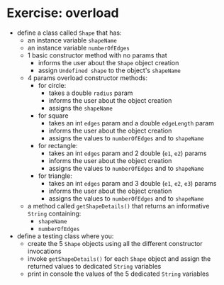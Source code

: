 # Exercise: overload
* define a class called `Shape` that has:
  * an instance variable `shapeName`
  * an instance variable `numberOfEdges`
  * 1 basic constructor method with no params that
    * informs the user about the `Shape` object creation
    * assign `Undefined shape` to the object's `shapeName`
  * 4 params overload constructor methods:
    * for circle:
      * takes a double `radius` param
      * informs the user about the object creation
      * assigns the `shapeName`
    * for square
      * takes an int `edges` param and a double `edgeLength` param
      * informs the user about the object creation
      * assigns the values to `numberOfEdges` and to `shapeName`
    * for rectangle:
      * takes an int `edges` param and 2 double (`e1`, `e2`) params
      * informs the user about the object creation
      * assigns the values to `numberOfEdges` and to `shapeName`
    * for triangle:
      * takes an int `edges` param and 3 double (`e1`, `e2`, `e3`) params
      * informs the user about the object creation
      * assigns the values to `numberOfEdges` and to `shapeName`
  * a method called `getShapeDetails()` that returns an informative `String` containing:
    * `shapeName`
    * `numberOfEdges`
* define a testing class where you:
  * create the 5 `Shape` objects using all the different constructor invocations
  * invoke `getShapeDetails()` for each `Shape` object and assign the returned values to dedicated `String` variables
  * print in console the values of the 5 dedicated `String` variables
